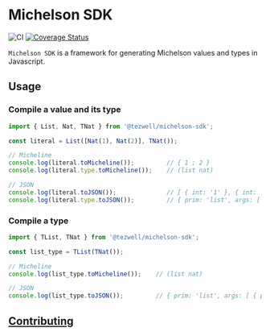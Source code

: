 # Michelson SDK
![CI](https://github.com/RomarQ/michelson-sdk/workflows/CI/badge.svg)
[![Coverage Status](https://coveralls.io/repos/github/RomarQ/michelson-sdk/badge.svg?branch=main&t=bN86Fp)](https://coveralls.io/github/RomarQ/michelson-sdk?branch=main)


`Michelson SDK` is a framework for generating Michelson values and types in Javascript.

## Usage

### Compile a value and its type

```ts
import { List, Nat, TNat } from '@tezwell/michelson-sdk';

const literal = List([Nat(1), Nat(2)], TNat());

// Micheline
console.log(literal.toMicheline());         // { 1 ; 2 }
console.log(literal.type.toMicheline());    // (list nat)

// JSON
console.log(literal.toJSON());              // [ { int: '1' }, { int: '2' } ]
console.log(literal.type.toJSON());         // { prim: 'list', args: [ { prim: 'nat' } ] }
```

### Compile a type

```ts
import { TList, TNat } from '@tezwell/michelson-sdk';

const list_type = TList(TNat());

// Micheline
console.log(list_type.toMicheline());    // (list nat)

// JSON
console.log(list_type.toJSON());         // { prim: 'list', args: [ { prim: 'nat' } ] }
```

## [Contributing](CONTRIBUTING.md)
